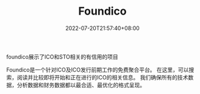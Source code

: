 ﻿---
weight: 
title: "Foundico"
description: "foundico展示了ICO和STO相关的有信用的项目"
date: 2022-07-20T21:57:40+08:00
lastmod: 2022-07-20T16:45:40+08:00
draft: false
authors: ["浮尘"]
featuredImage: "foundico.jpg"
link: "https://foundico.com/"
tags: ["数据收集","Foundico"]
categories: ["navigation"]
navigation: ["数据收集"]
lightgallery: true
toc: true
pinned: false
recommend: false
recommend1: false
---
foundico展示了ICO和STO相关的有信用的项目

Foundico是一个针对ICO及ICO发行前期工作的免费聚合平台。 在这里，可以搜索，阅读并比较即将开始和正在进行的ICO的相关信息。 我们确保所有的技术数据，分析数据和财务数据都以最合适、最优化的格式呈现。